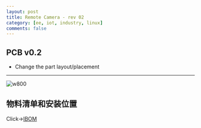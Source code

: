 ```yaml
---
layout: post
title: Remote Camera - rev 02
category: [ee, iot, industry, linux]
comments: false
---
```


## PCB v0.2

* Change the part layout/placement

---

![w800](/images/rcam2.jpg)

## 物料清单和安装位置
Click->[IBOM](/static/KiCAD-20200430-rcam-pcb-v02/bom/ibom.html)
